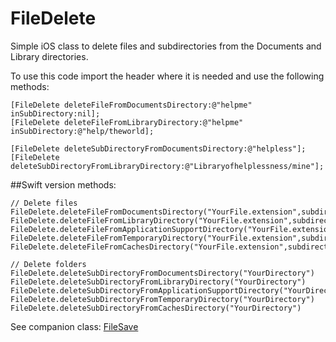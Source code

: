 FileDelete
==========

Simple iOS class to delete files and subdirectories from the Documents and Library directories.

To use this code import the header where it is needed and use the following methods:


    [FileDelete deleteFileFromDocumentsDirectory:@"helpme" inSubDirectory:nil];
    [FileDelete deleteFileFromLibraryDirectory:@"helpme" inSubDirectory:@"help/theworld];
    
    [FileDelete deleteSubDirectoryFromDocumentsDirectory:@"helpless"];
    [FileDelete deleteSubDirectoryFromLibraryDirectory:@"Libraryofhelplessness/mine"];

##Swift version methods:

    // Delete files
    FileDelete.deleteFileFromDocumentsDirectory("YourFile.extension",subdirectory:"YourDirectory")
    FileDelete.deleteFileFromLibraryDirectory("YourFile.extension",subdirectory:"YourDirectory")
    FileDelete.deleteFileFromApplicationSupportDirectory("YourFile.extension",subdirectory:"YourDirectory")
    FileDelete.deleteFileFromTemporaryDirectory("YourFile.extension",subdirectory:"YourDirectory")
    FileDelete.deleteFileFromCachesDirectory("YourFile.extension",subdirectory:"YourDirectory")
    
    // Delete folders
    FileDelete.deleteSubDirectoryFromDocumentsDirectory("YourDirectory")
    FileDelete.deleteSubDirectoryFromLibraryDirectory("YourDirectory")
    FileDelete.deleteSubDirectoryFromApplicationSupportDirectory("YourDirectory")
    FileDelete.deleteSubDirectoryFromTemporaryDirectory("YourDirectory")
    FileDelete.deleteSubDirectoryFromCachesDirectory("YourDirectory")

See companion class: [FileSave](https://github.com/sketchytech/FileSave)


